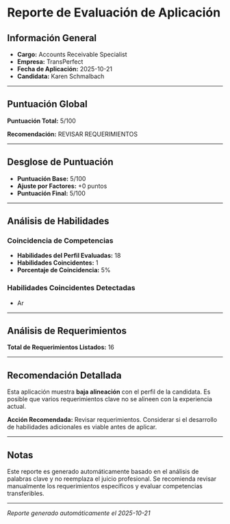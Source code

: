 # Reporte de Evaluación de Aplicación

## Información General

- **Cargo:** Accounts Receivable Specialist
- **Empresa:** TransPerfect
- **Fecha de Aplicación:** 2025-10-21
- **Candidata:** Karen Schmalbach

---

## Puntuación Global

**Puntuación Total:** 5/100

**Recomendación:** REVISAR REQUERIMIENTOS

---

## Desglose de Puntuación

- **Puntuación Base:** 5/100
- **Ajuste por Factores:** +0 puntos
- **Puntuación Final:** 5/100

---

## Análisis de Habilidades

### Coincidencia de Competencias

- **Habilidades del Perfil Evaluadas:** 18
- **Habilidades Coincidentes:** 1
- **Porcentaje de Coincidencia:** 5%

### Habilidades Coincidentes Detectadas

- Ar

---

## Análisis de Requerimientos

**Total de Requerimientos Listados:** 16

---

## Recomendación Detallada


Esta aplicación muestra **baja alineación** con el perfil de la candidata.
Es posible que varios requerimientos clave no se alineen con la experiencia actual.

**Acción Recomendada:** Revisar requerimientos. Considerar si el desarrollo de habilidades 
adicionales es viable antes de aplicar.

---

## Notas

Este reporte es generado automáticamente basado en el análisis de palabras clave 
y no reemplaza el juicio profesional. Se recomienda revisar manualmente los 
requerimientos específicos y evaluar competencias transferibles.

---

*Reporte generado automáticamente el 2025-10-21*
